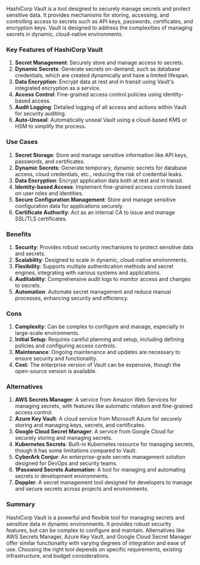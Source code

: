 HashiCorp Vault is a tool designed to securely manage secrets and protect sensitive data. It provides mechanisms for storing, accessing, and controlling access to secrets such as API keys, passwords, certificates, and encryption keys. Vault is designed to address the complexities of managing secrets in dynamic, cloud-native environments.

### Key Features of HashiCorp Vault

1. **Secret Management**: Securely store and manage access to secrets.
2. **Dynamic Secrets**: Generate secrets on-demand, such as database credentials, which are created dynamically and have a limited lifespan.
3. **Data Encryption**: Encrypt data at rest and in transit using Vault's integrated encryption as a service.
4. **Access Control**: Fine-grained access control policies using identity-based access.
5. **Audit Logging**: Detailed logging of all access and actions within Vault for security auditing.
6. **Auto-Unseal**: Automatically unseal Vault using a cloud-based KMS or HSM to simplify the process.

### Use Cases

1. **Secret Storage**: Store and manage sensitive information like API keys, passwords, and certificates.
2. **Dynamic Secrets**: Generate temporary, dynamic secrets for database access, cloud credentials, etc., reducing the risk of credential leaks.
3. **Data Encryption**: Encrypt application data both at rest and in transit.
4. **Identity-based Access**: Implement fine-grained access controls based on user roles and identities.
5. **Secure Configuration Management**: Store and manage sensitive configuration data for applications securely.
6. **Certificate Authority**: Act as an internal CA to issue and manage SSL/TLS certificates.

### Benefits

1. **Security**: Provides robust security mechanisms to protect sensitive data and secrets.
2. **Scalability**: Designed to scale in dynamic, cloud-native environments.
3. **Flexibility**: Supports multiple authentication methods and secret engines, integrating with various systems and applications.
4. **Auditability**: Comprehensive audit logs to monitor access and changes to secrets.
5. **Automation**: Automate secret management and reduce manual processes, enhancing security and efficiency.

### Cons

1. **Complexity**: Can be complex to configure and manage, especially in large-scale environments.
2. **Initial Setup**: Requires careful planning and setup, including defining policies and configuring access controls.
3. **Maintenance**: Ongoing maintenance and updates are necessary to ensure security and functionality.
4. **Cost**: The enterprise version of Vault can be expensive, though the open-source version is available.

### Alternatives

1. **AWS Secrets Manager**: A service from Amazon Web Services for managing secrets, with features like automatic rotation and fine-grained access control.
2. **Azure Key Vault**: A cloud service from Microsoft Azure for securely storing and managing keys, secrets, and certificates.
3. **Google Cloud Secret Manager**: A service from Google Cloud for securely storing and managing secrets.
4. **Kubernetes Secrets**: Built-in Kubernetes resource for managing secrets, though it has some limitations compared to Vault.
5. **CyberArk Conjur**: An enterprise-grade secrets management solution designed for DevOps and security teams.
6. **1Password Secrets Automation**: A tool for managing and automating secrets in development environments.
7. **Doppler**: A secret management tool designed for developers to manage and secure secrets across projects and environments.

### Summary

HashiCorp Vault is a powerful and flexible tool for managing secrets and sensitive data in dynamic environments. It provides robust security features, but can be complex to configure and maintain. Alternatives like AWS Secrets Manager, Azure Key Vault, and Google Cloud Secret Manager offer similar functionality with varying degrees of integration and ease of use. Choosing the right tool depends on specific requirements, existing infrastructure, and budget considerations.
